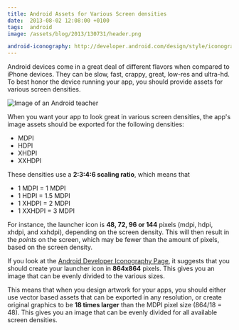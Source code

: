 ```yaml
---
title: Android Assets for Various Screen densities
date:  2013-08-02 12:08:00 +0100
tags:  android
image: /assets/blog/2013/130731/header.png

android-iconography: http://developer.android.com/design/style/iconography.html
---
```


Android devices come in a great deal of different flavors when compared to iPhone
devices. They can be slow, fast, crappy, great, low-res and ultra-hd. To best honor
the device running your app, you should provide assets for various screen densities.

![Image of an Android teacher]({{page.image}})

When you want your app to look great in various screen densities, the app's image
assets should be exported for the following densities:

* MDPI
* HDPI
* XHDPI
* XXHDPI

These densities use a **2:3:4:6 scaling ratio**, which means that

* 1 MDPI = 1 MDPI
* 1 HDPI = 1.5 MDPI
* 1 XHDPI = 2 MDPI
* 1 XXHDPI = 3 MDPI

For instance, the launcher icon is **48, 72, 96 or 144** pixels (mdpi, hdpi,
xhdpi, and xxhdpi), depending on the screen density. This will then result in
the *points* on the screen, which may be fewer than the amount of pixels, based
on the screen density.

If you look at the [Android Developer Iconography Page]({{page.android-iconography}}),
it suggests that you should create your launcher icon in **864x864** pixels. This
gives you an image that can be evenly divided to the various sizes.

This means that when you design artwork for your apps, you should either use vector
based assets that can be exported in any resolution, or create original graphics
to be **18 times larger** than the MDPI pixel size (864/18 = 48). This gives you
an image that can be evenly divided for all available screen densities.